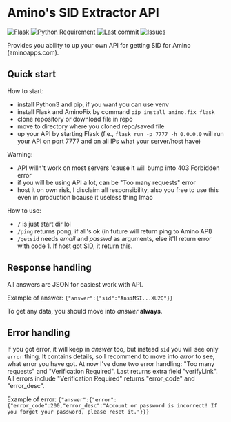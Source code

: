 # Amino's SID Extractor API
[![Flask](https://img.shields.io/badge/flask-%23000.svg?style=for-the-badge&logo=flask&logoColor=white)](https://flask.palletsprojects.com/en/2.1.x/)
[![Python Requirement](https://img.shields.io/badge/python-%3E%3D3.7-informational?style=for-the-badge)](https://www.python.org/downloads/)
[![Last commit](https://img.shields.io/github/last-commit/toxichead/AminoSidExtractorAPI?style=for-the-badge)](https://github.com/toxichead/AminoSidExtractorAPI/commits/main) [![Issues](https://img.shields.io/github/issues/toxichead/AminoSidExtractorAPI?style=for-the-badge)](https://github.com/toxichead/AminoSidExtractorAPI/issues)

Provides you ability to up your own API for getting SID for Amino (aminoapps.com).

## Quick start
How to start:
- install Python3 and pip, if you want you can use venv
- install Flask and AminoFix by command ``pip install amino.fix flask``
- clone repository or download file in repo
- move to directory where you cloned repo/saved file
- up your API by starting Flask (f.e., ``flask run -p 7777 -h 0.0.0.0`` will run your API on port 7777 and on all IPs what your server/host have)

Warning:
- API willn't work on most servers 'cause it will bump into 403 Forbidden error
- if you will be using API a lot, can be "Too many requests" error
- host it on own risk, I disclaim all responsibility, also you free to use this even in production bcause it useless thing lmao

How to use:
- ``/`` is just start dir lol
- ``/ping`` returns pong, if all's ok (in future will return ping to Amino API)
- ``/getsid`` needs _email_ and _passwd_ as arguments, else it'll return error with code 1. If host got SID, it return this.

## Response handling
All answers are JSON for easiest work with API.

Example of answer: ``{"answer":{"sid":"AnsiMSI...XU2Q"}}``

To get any data, you should move into _answer_ **always**.

## Error handling
If you got error, it will keep in _answer_ too, but instead `sid` you will see only `error` thing. It contains details, so I recommend to move into _error_ to see, what error you have got. At now I've done two error handling: "Too many requests" and "Verification Required". Last returns extra field "verifyLink". All errors include "Verification Required" returns "error_code" and "error_desc".

Example of error: ``{"answer":{"error":{"error_code":200,"error_desc":"Account or password is incorrect! If you forget your password, please reset it."}}}``
